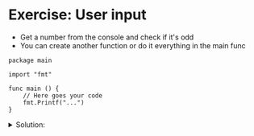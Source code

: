 # Exercise: User input

- Get a number from the console and check if it's odd
- You can create another function or do it everything in the main func

```golang
package main

import "fmt"

func main () {
	// Here goes your code
	fmt.Printf("...")
}
```

<details>
<summary> Solution: </summary>

```golang
package main

import "fmt"

func main () {
	var number int32
	fmt.Println("Enter a number: ")
	fmt.Scanln(&number)

	iseven(number)

	/*
	Possible solution without an additional function
	if (number % 2 == 0) { 
		fmt.Println("It's even")
	} else { 
		fmt.Println("It's odd")
	}*/
}

func iseven(number int32) bool {
	if (number % 2 == 0) {
		fmt.Println("is even")
		return true
	}  else { 
		fmt.Println("is odd")
		return false
	}
}
```

</details>
